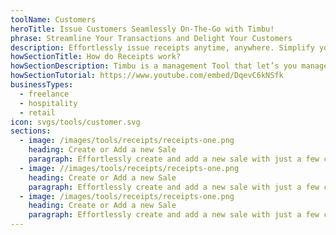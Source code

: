 ```yaml
---
toolName: Customers
heroTitle: Issue Customers Seamlessly On-The-Go with Timbu!
phrase: Streamline Your Transactions and Delight Your Customers
description: Effortlessly issue receipts anytime, anywhere. Simplify your record-keeping and enhance customer satisfaction with our user-friendly receipt issuance solution.
howSectionTitle: How do Receipts work?
howSectionDescription: Timbu is a management Tool that let’s you manage and Grow your business!
howSectionTutorial: https://www.youtube.com/embed/DqevC6kNSfk
businessTypes:
  - freelance
  - hospitality
  - retail
icon: svgs/tools/customer.svg
sections:
  - image: /images/tools/receipts/receipts-one.png
    heading: Create or Add a new Sale
    paragraph: Effortlessly create and add a new sale with just a few clicks. Streamline your workflow by entering essential details, such as products, quantities, and customer information. Simplify the sales process and save valuable time with our intuitive interface.
  - image: //images/tools/receipts/receipts-one.png
    heading: Create or Add a new Sale
    paragraph: Effortlessly create and add a new sale with just a few clicks. Streamline your workflow by entering essential details, such as products, quantities, and customer information. Simplify the sales process and save valuable time with our intuitive interface.
  - image: /images/tools/receipts/receipts-one.png
    heading: Create or Add a new Sale
    paragraph: Effortlessly create and add a new sale with just a few clicks. Streamline your workflow by entering essential details, such as products, quantities, and customer information. Simplify the sales process and save valuable time with our intuitive interface.
---
```

